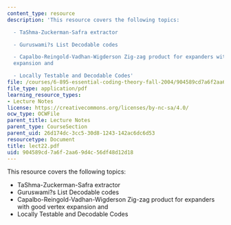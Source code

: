 ```yaml
---
content_type: resource
description: 'This resource covers the following topics:

  - TaShma-Zuckerman-Safra extractor

  - Guruswami?s List Decodable codes

  - Capalbo-Reingold-Vadhan-Wigderson Zig-zag product for expanders with good vertex
  expansion and

  - Locally Testable and Decodable Codes'
file: /courses/6-895-essential-coding-theory-fall-2004/904589cd7a6f2aa69d4c56df48d12d18_lect22.pdf
file_type: application/pdf
learning_resource_types:
- Lecture Notes
license: https://creativecommons.org/licenses/by-nc-sa/4.0/
ocw_type: OCWFile
parent_title: Lecture Notes
parent_type: CourseSection
parent_uid: 26d174dc-3cc5-30d8-1243-142ac6dc6d53
resourcetype: Document
title: lect22.pdf
uid: 904589cd-7a6f-2aa6-9d4c-56df48d12d18
---
```

This resource covers the following topics:
- TaShma-Zuckerman-Safra extractor
- Guruswami?s List Decodable codes
- Capalbo-Reingold-Vadhan-Wigderson Zig-zag product for expanders with good vertex expansion and
- Locally Testable and Decodable Codes